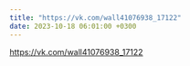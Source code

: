 ```yaml
---
title: "https://vk.com/wall41076938_17122"
date: 2023-10-18 06:01:00 +0300
---
```

<a class="vk-attach" href="https://vk.com/wall41076938_17122">https://vk.com/wall41076938_17122</a>